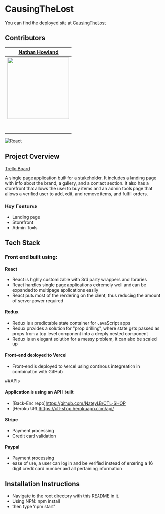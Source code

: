 # CausingTheLost
 You can find the deployed site at [CausingTheLost](https://causingthelost.com)
 
##  Contributors
|                                                       [Nathan Howland](https://github.com/NateyLB)                                                        |
| :-------------------------------------------------------------------------------------------------------------------------------------------------------: |
| [<img src="https://avatars0.githubusercontent.com/u/38302941?s=400&u=3b7e89f5287acbf4ba469f7a2625f3bc4a58927f&v=4" width = "200" />](https://github.com/) |
[<img src="https://github.com/favicon.ico" width="15"> ](https://github.com/NateyLB)                                                                        |
|         [ <img src="https://static.licdn.com/sc/h/al2o9zrvru7aqj8e1x2rzsrca" width="15"> ](https://www.linkedin.com/in/nathan-howland-3611241a6/)         |

![React](https://img.shields.io/badge/react-v16.13.1--alpha.2-blue.svg)

## Project Overview

 [Trello Board](https://trello.com/b/QVRRlVbs/causing-the-lost-website)

A single page application built for a stakeholder. It includes a landing page with info about the brand, a gallery, and a contact section. It also has a storefront that allows the user to buy items and an admin tools page that allows a verified user to add, edit, and remove items, and fulfill orders. 

###  Key Features

- Landing page
- Storefront
- Admin Tools

##  Tech Stack

### Front end built using:

#### React

- React is highly customizable with 3rd party wrappers and libraries
- React handles single page applications extremely well and can be expanded to multipage applications easily
- React puts most of the rendering on the client, thus reducing the amount of server power required

#### Redux
- Redux is a predictable state container for JavaScript apps
- Redux provides a solution for "prop drilling", where state gets passed as props from a top level component into a deeply nested component
- Redux is an elegant solution for a messy problem, it can also be scaled up

#### Front-end deployed to Vercel
- Front-end is deployed to Vercel using continous integreation in combination with GitHub

##APIs

#### Application is using an API I built
- [Back-End repo]https://github.com/NateyLB/CTL-SHOP
- [Heroku URL]https://ctl-shop.herokuapp.com/api/

#### Stripe 
- Payment processing
- Credit card validation

#### Paypal
- Payment processing
- ease of use, a user can log in and be verified instead of entering a 16 digit credit card number and all pertaining information

## Installation Instructions

- Navigate to the root directory with this README in it.
- Using NPM: npm install
- then type 'npm start'

